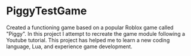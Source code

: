 # PiggyTestGame
Created a functioning game based on a popular Roblox game called "Piggy". In this project I attempt to recreate the game module following a Youtube tutorial. This project has helped me to learn a new coding language, Lua, and experience game development. 
